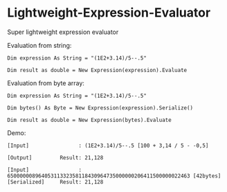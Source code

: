 # Lightweight-Expression-Evaluator
Super lightweight expression evaluator 

Evaluation from string:
```
Dim expression As String = "(1E2+3.14)/5--.5"

Dim result as double = New Expression(expression).Evaluate
```

Evaluation from byte array:
```
Dim expression As String = "(1E2+3.14)/5--.5"

Dim bytes() As Byte = New Expression(expression).Serialize()

Dim result as double = New Expression(bytes).Evaluate
```

Demo:
```
[Input]                : (1E2+3.14)/5--.5 [100 + 3,14 / 5 - -0,5]

[Output]         Result: 21,128

[Input]                : 65000000896405311332358118430964735000000206411500000022463 [42bytes]
[Serialized]     Result: 21,128
```
